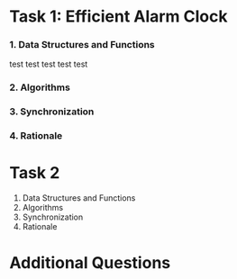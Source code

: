 # Task 1: Efficient Alarm Clock
### 1. Data Structures and Functions

test test test test test

### 2. Algorithms
### 3. Synchronization
### 4. Rationale

# Task 2
1. Data Structures and Functions
2. Algorithms
3. Synchronization
4. Rationale

# Additional Questions
